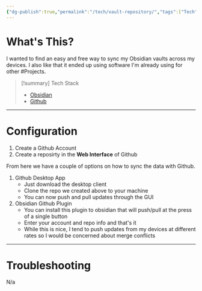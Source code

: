 ```yaml
---
{"dg-publish":true,"permalink":"/tech/vault-repository/","tags":["Tech"],"created":"2925-07-17","updated":"2025-07-21T22:47:10.454-04:00"}
---
```


# What's This?
I wanted to find an easy and free way to sync my Obsidian vaults across my devices. I also like that it ended up using software I'm already using for other #Projects. 

> [!summary] Tech Stack
> - [Obsidian](https://obsidian.md/)
> - [Github](https://github.com/)

---
# Configuration
1. Create a Github Account
2. Create a reposirty in the **Web Interface** of Github

From here we have a couple of options on how to sync the data with Github. 
1. Github Desktop App
	- Just download the desktop client
	- Clone the repo we created above to your machine
	- You can now push and pull updates through the GUI
2. Obsidian Github Plugin
	- You can install this plugin to obsidian that will push/pull at the press of a single button
	- Enter your account and repo info and that's it
	- While this is nice, I tend to push updates from my devices at different rates so I would be concerned about merge conflicts

---
# Troubleshooting
N/a